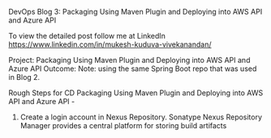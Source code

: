 DevOps Blog 3: Packaging Using Maven Plugin and Deploying into AWS API and Azure API

To view the detailed post follow me at LinkedIn https://www.linkedin.com/in/mukesh-kuduva-vivekanandan/

Project: Packaging Using Maven Plugin and Deploying into AWS API and Azure API
Outcome: 
Note: using the same Spring Boot repo that was used in Blog 2.

Rough Steps for CD Packaging Using Maven Plugin and Deploying into AWS API and Azure API - 
1. Create a login account in Nexus Repository. 
    Sonatype Nexus Repository Manager provides a central platform for storing build artifacts

